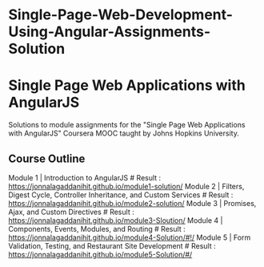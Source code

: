 # Single-Page-Web-Development-Using-Angular-Assignments-Solution

# Single Page Web Applications with AngularJS

Solutions to module assignments for the "Single Page Web Applications with AngularJS" Coursera MOOC taught by Johns Hopkins University.

## Course Outline

Module 1 | Introduction to AngularJS # Result : https://jonnalagaddanihit.github.io/module1-solution/
Module 2 | Filters, Digest Cycle, Controller Inheritance, and Custom Services # Result : https://jonnalagaddanihit.github.io/module2-solution/
Module 3 | Promises, Ajax, and Custom Directives # Result : https://jonnalagaddanihit.github.io/module3-Sloution/
Module 4 | Components, Events, Modules, and Routing # Result : https://jonnalagaddanihit.github.io/module4-Solution/#!/
Module 5 | Form Validation, Testing, and Restaurant Site Development # Result : https://jonnalagaddanihit.github.io/module5-Solution/#/
